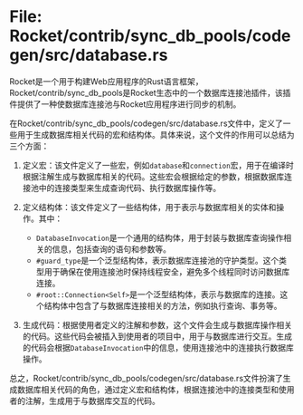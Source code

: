 # File: Rocket/contrib/sync_db_pools/codegen/src/database.rs

Rocket是一个用于构建Web应用程序的Rust语言框架，Rocket/contrib/sync_db_pools是Rocket生态中的一个数据库连接池插件，该插件提供了一种使数据库连接池与Rocket应用程序进行同步的机制。

在Rocket/contrib/sync_db_pools/codegen/src/database.rs文件中，定义了一些用于生成数据库相关代码的宏和结构体。具体来说，这个文件的作用可以总结为三个方面：

1. 定义宏：该文件定义了一些宏，例如`database`和`connection`宏，用于在编译时根据注解生成与数据库相关的代码。这些宏会根据给定的参数，根据数据库连接池中的连接类型来生成查询代码、执行数据库操作等。

2. 定义结构体：该文件定义了一些结构体，用于表示与数据库相关的实体和操作。其中：
   - `DatabaseInvocation`是一个通用的结构体，用于封装与数据库查询操作相关的信息，包括查询的语句和参数等。
   - `#guard_type`是一个泛型结构体，表示数据库连接池的守护类型。这个类型用于确保在使用连接池时保持线程安全，避免多个线程同时访问数据库连接。
   - `#root::Connection<Self>`是一个泛型结构体，表示与数据库的连接。这个结构体中包含了与数据库连接相关的方法，例如执行查询、事务等。

3. 生成代码：根据使用者定义的注解和参数，这个文件会生成与数据库操作相关的代码。这些代码会被插入到使用者的项目中，用于与数据库进行交互。生成的代码会根据`DatabaseInvocation`中的信息，使用连接池中的连接执行数据库操作。

总之，Rocket/contrib/sync_db_pools/codegen/src/database.rs文件扮演了生成数据库相关代码的角色，通过定义宏和结构体，根据连接池中的连接类型和使用者的注解，生成用于与数据库交互的代码。

